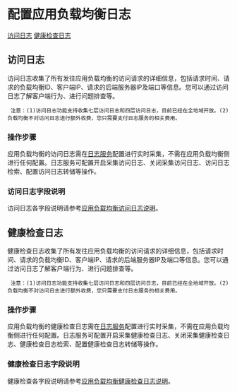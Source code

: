 # 配置应用负载均衡日志

[访问日志](Access-Log#user-content-1)
[健康检查日志](Access-Log#user-content-2)

## 访问日志
<div id="user-content-1"></div>

访问日志收集了所有发往应用负载均衡的访问请求的详细信息，包括请求时间、请求的负载均衡ID、客户端IP、请求的后端服务器IP及端口等信息。您可以通过访问日志了解客户端行为、进行问题排查等。

     注意：(1)访问日志功能支持收集七层访问日志和四层访问日志，目前已经在全地域开放。(2)负载均衡不对访问日志进行额外收费，您只需要支付日志服务的相关费用。

### 操作步骤
应用负载均衡的访问日志需在[日志服务](https://docs.jdcloud.com/log-service/product-overview)配置进行实时采集，不需在应用负载均衡侧进行任何配置。日志服务可配置开启采集访问日志、关闭采集访问日志、访问日志检索、配置访问日志转储等操作。

### 访问日志字段说明
访问日志各字段说明请参考[应用负载均衡访问日志说明](https://docs.jdcloud.com/log-service/alblog)。

## 健康检查日志
<div id="user-content-2"></div>

健康检查日志收集了所有发往应用负载均衡的访问请求的详细信息，包括请求时间、请求的负载均衡ID、客户端IP、请求的后端服务器IP及端口等信息。您可以通过访问日志了解客户端行为、进行问题排查等。

     注意：(1)访问日志功能支持收集七层访问日志和四层访问日志，目前已经在全地域开放。(2)负载均衡不对访问日志进行额外收费，您只需要支付日志服务的相关费用。

### 操作步骤
应用负载均衡的健康检查日志需在[日志服务](https://docs.jdcloud.com/log-service/product-overview)配置进行实时采集，不需在应用负载均衡侧进行任何配置。日志服务可配置开启采集健康检查日志、关闭采集健康检查日志、健康检查日志检索、配置健康检查日志转储等操作。

### 健康检查日志字段说明

健康检查各字段说明请参考[应用负载均衡健康检查日志说明](https://docs.jdcloud.com/log-service/alblog)。

